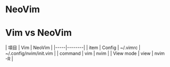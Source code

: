 # NeoVim
# Vim vs NeoVim
| 項目 | Vim | NeoVim |
|-----|--------|
| item | Config | ~/.vimrc | ~/.config/nvim/init.vim |
| command | vim | nvim |
| View mode | view | nvim -R |
